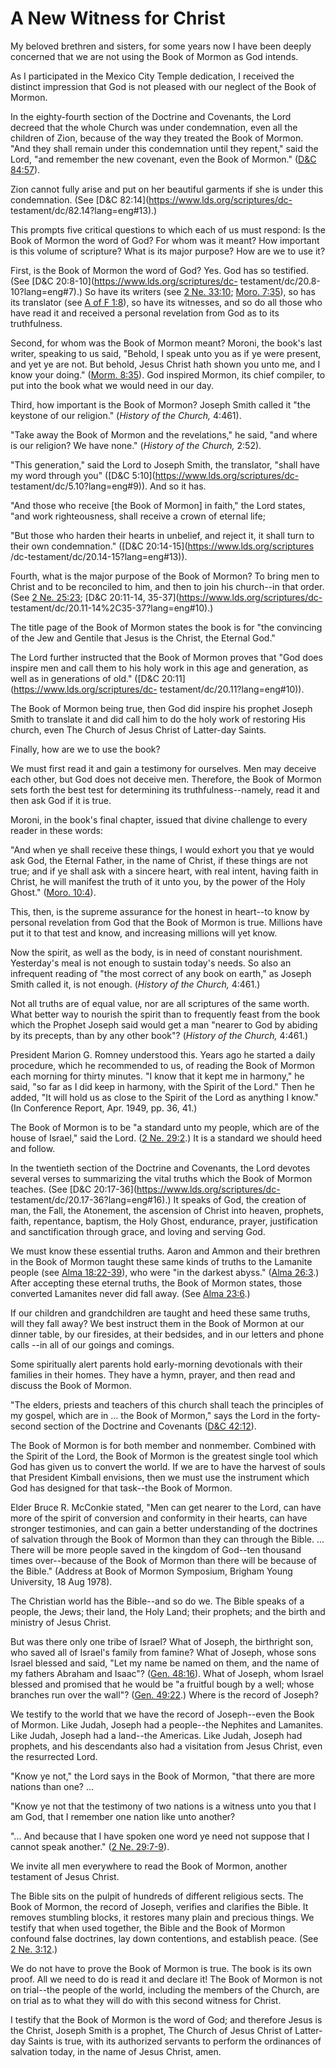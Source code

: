 # A New Witness for Christ

My beloved brethren and sisters, for some years now I have been deeply
concerned that we are not using the Book of Mormon as God intends.

As I participated in the Mexico City Temple dedication, I received the
distinct impression that God is not pleased with our neglect of the Book of
Mormon.

In the eighty-fourth section of the Doctrine and Covenants, the Lord decreed
that the whole Church was under condemnation, even all the children of Zion,
because of the way they treated the Book of Mormon. "And they shall remain
under this condemnation until they repent," said the Lord, "and remember the
new covenant, even the Book of Mormon." ([D&amp;C
84:57](https://www.lds.org/scriptures/dc-testament/dc/84.57?lang=eng#56)).

Zion cannot fully arise and put on her beautiful garments if she is under this
condemnation. (See [D&amp;C 82:14](https://www.lds.org/scriptures/dc-
testament/dc/82.14?lang=eng#13).)

This prompts five critical questions to which each of us must respond: Is the
Book of Mormon the word of God? For whom was it meant? How important is this
volume of scripture? What is its major purpose? How are we to use it?

First, is the Book of Mormon the word of God? Yes. God has so testified. (See
[D&amp;C 20:8-10](https://www.lds.org/scriptures/dc-
testament/dc/20.8-10?lang=eng#7).) So have its writers (see [2 Ne.
33:10](https://www.lds.org/scriptures/bofm/2-ne/33.10?lang=eng#9); [Moro.
7:35](https://www.lds.org/scriptures/bofm/moro/7.35?lang=eng#34)), so has its
translator (see [A of F
1:8](https://www.lds.org/scriptures/pgp/a-of-f/1.8?lang=eng#7)), so have its
witnesses, and so do all those who have read it and received a personal
revelation from God as to its truthfulness.

Second, for whom was the Book of Mormon meant? Moroni, the book's last writer,
speaking to us said, "Behold, I speak unto you as if ye were present, and yet
ye are not. But behold, Jesus Christ hath shown you unto me, and I know your
doing." ([Morm.
8:35](https://www.lds.org/scriptures/bofm/morm/8.35?lang=eng#34)). God
inspired Mormon, its chief compiler, to put into the book what we would need
in our day.

Third, how important is the Book of Mormon? Joseph Smith called it "the
keystone of our religion." (_History of the Church,_ 4:461).

"Take away the Book of Mormon and the revelations," he said, "and where is our
religion? We have none." (_History of the Church,_ 2:52).

"This generation," said the Lord to Joseph Smith, the translator, "shall have
my word through you" ([D&amp;C 5:10](https://www.lds.org/scriptures/dc-
testament/dc/5.10?lang=eng#9)). And so it has.

"And those who receive [the Book of Mormon] in faith," the Lord states, "and
work righteousness, shall receive a crown of eternal life;

"But those who harden their hearts in unbelief, and reject it, it shall turn
to their own condemnation." ([D&amp;C 20:14-15](https://www.lds.org/scriptures
/dc-testament/dc/20.14-15?lang=eng#13)).

Fourth, what is the major purpose of the Book of Mormon? To bring men to
Christ and to be reconciled to him, and then to join his church--in that
order. (See [2 Ne.
25:23](https://www.lds.org/scriptures/bofm/2-ne/25.23?lang=eng#22); [D&amp;C
20:11-14, 35-37](https://www.lds.org/scriptures/dc-
testament/dc/20.11-14%2C35-37?lang=eng#10).)

The title page of the Book of Mormon states the book is for "the convincing of
the Jew and Gentile that Jesus is the Christ, the Eternal God."

The Lord further instructed that the Book of Mormon proves that "God does
inspire men and call them to his holy work in this age and generation, as well
as in generations of old." ([D&amp;C 20:11](https://www.lds.org/scriptures/dc-
testament/dc/20.11?lang=eng#10)).

The Book of Mormon being true, then God did inspire his prophet Joseph Smith
to translate it and did call him to do the holy work of restoring His church,
even The Church of Jesus Christ of Latter-day Saints.

Finally, how are we to use the book?

We must first read it and gain a testimony for ourselves. Men may deceive each
other, but God does not deceive men. Therefore, the Book of Mormon sets forth
the best test for determining its truthfulness--namely, read it and then ask
God if it is true.

Moroni, in the book's final chapter, issued that divine challenge to every
reader in these words:

"And when ye shall receive these things, I would exhort you that ye would ask
God, the Eternal Father, in the name of Christ, if these things are not true;
and if ye shall ask with a sincere heart, with real intent, having faith in
Christ, he will manifest the truth of it unto you, by the power of the Holy
Ghost." ([Moro.
10:4](https://www.lds.org/scriptures/bofm/moro/10.4?lang=eng#3)).

This, then, is the supreme assurance for the honest in heart--to know by
personal revelation from God that the Book of Mormon is true. Millions have
put it to that test and know, and increasing millions will yet know.

Now the spirit, as well as the body, is in need of constant nourishment.
Yesterday's meal is not enough to sustain today's needs. So also an infrequent
reading of "the most correct of any book on earth," as Joseph Smith called it,
is not enough. (_History of the Church,_ 4:461.)

Not all truths are of equal value, nor are all scriptures of the same worth.
What better way to nourish the spirit than to frequently feast from the book
which the Prophet Joseph said would get a man "nearer to God by abiding by its
precepts, than by any other book"? (_History of the Church,_ 4:461.)

President Marion G. Romney understood this. Years ago he started a daily
procedure, which he recommended to us, of reading the Book of Mormon each
morning for thirty minutes. "I know that it kept me in harmony," he said, "so
far as I did keep in harmony, with the Spirit of the Lord." Then he added, "It
will hold us as close to the Spirit of the Lord as anything I know." (In
Conference Report, Apr. 1949, pp. 36, 41.)

The Book of Mormon is to be "a standard unto my people, which are of the house
of Israel," said the Lord. ([2 Ne.
29:2](https://www.lds.org/scriptures/bofm/2-ne/29.2?lang=eng#1).) It is a
standard we should heed and follow.

In the twentieth section of the Doctrine and Covenants, the Lord devotes
several verses to summarizing the vital truths which the Book of Mormon
teaches. (See [D&amp;C 20:17-36](https://www.lds.org/scriptures/dc-
testament/dc/20.17-36?lang=eng#16).) It speaks of God, the creation of man,
the Fall, the Atonement, the ascension of Christ into heaven, prophets, faith,
repentance, baptism, the Holy Ghost, endurance, prayer, justification and
sanctification through grace, and loving and serving God.

We must know these essential truths. Aaron and Ammon and their brethren in the
Book of Mormon taught these same kinds of truths to the Lamanite people (see
[Alma
18:22-39](https://www.lds.org/scriptures/bofm/alma/18.22-39?lang=eng#21)), who
were "in the darkest abyss." ([Alma
26:3](https://www.lds.org/scriptures/bofm/alma/26.3?lang=eng#2).) After
accepting these eternal truths, the Book of Mormon states, those converted
Lamanites never did fall away. (See [Alma
23:6](https://www.lds.org/scriptures/bofm/alma/23.6?lang=eng#5).)

If our children and grandchildren are taught and heed these same truths, will
they fall away? We best instruct them in the Book of Mormon at our dinner
table, by our firesides, at their bedsides, and in our letters and phone calls
--in all of our goings and comings.

Some spiritually alert parents hold early-morning devotionals with their
families in their homes. They have a hymn, prayer, and then read and discuss
the Book of Mormon.

"The elders, priests and teachers of this church shall teach the principles of
my gospel, which are in ... the Book of Mormon," says the Lord in the forty-
second section of the Doctrine and Covenants ([D&amp;C
42:12](https://www.lds.org/scriptures/dc-testament/dc/42.12?lang=eng#11)).

The Book of Mormon is for both member and nonmember. Combined with the Spirit
of the Lord, the Book of Mormon is the greatest single tool which God has
given us to convert the world. If we are to have the harvest of souls that
President Kimball envisions, then we must use the instrument which God has
designed for that task--the Book of Mormon.

Elder Bruce R. McConkie stated, "Men can get nearer to the Lord, can have more
of the spirit of conversion and conformity in their hearts, can have stronger
testimonies, and can gain a better understanding of the doctrines of salvation
through the Book of Mormon than they can through the Bible. ... There will be
more people saved in the kingdom of God--ten thousand times over--because of
the Book of Mormon than there will be because of the Bible." (Address at Book
of Mormon Symposium, Brigham Young University, 18 Aug 1978).

The Christian world has the Bible--and so do we. The Bible speaks of a people,
the Jews; their land, the Holy Land; their prophets; and the birth and
ministry of Jesus Christ.

But was there only one tribe of Israel? What of Joseph, the birthright son,
who saved all of Israel's family from famine? What of Joseph, whose sons
Israel blessed and said, "Let my name be named on them, and the name of my
fathers Abraham and Isaac"? ([Gen.
48:16](https://www.lds.org/scriptures/ot/gen/48.16?lang=eng#15)). What of
Joseph, whom Israel blessed and promised that he would be "a fruitful bough by
a well; whose branches run over the wall"? ([Gen.
49:22](https://www.lds.org/scriptures/ot/gen/49.22?lang=eng#21).) Where is the
record of Joseph?

We testify to the world that we have the record of Joseph--even the Book of
Mormon. Like Judah, Joseph had a people--the Nephites and Lamanites. Like
Judah, Joseph had a land--the Americas. Like Judah, Joseph had prophets, and
his descendants also had a visitation from Jesus Christ, even the resurrected
Lord.

"Know ye not," the Lord says in the Book of Mormon, "that there are more
nations than one? ...

"Know ye not that the testimony of two nations is a witness unto you that I am
God, that I remember one nation like unto another?

"... And because that I have spoken one word ye need not suppose that I cannot
speak another." ([2 Ne.
29:7-9](https://www.lds.org/scriptures/bofm/2-ne/29.7-9?lang=eng#6)).

We invite all men everywhere to read the Book of Mormon, another testament of
Jesus Christ.

The Bible sits on the pulpit of hundreds of different religious sects. The
Book of Mormon, the record of Joseph, verifies and clarifies the Bible. It
removes stumbling blocks, it restores many plain and precious things. We
testify that when used together, the Bible and the Book of Mormon confound
false doctrines, lay down contentions, and establish peace. (See [2 Ne.
3:12](https://www.lds.org/scriptures/bofm/2-ne/3.12?lang=eng#11).)

We do not have to prove the Book of Mormon is true. The book is its own proof.
All we need to do is read it and declare it! The Book of Mormon is not on
trial--the people of the world, including the members of the Church, are on
trial as to what they will do with this second witness for Christ.

I testify that the Book of Mormon is the word of God; and therefore Jesus is
the Christ, Joseph Smith is a prophet, The Church of Jesus Christ of Latter-
day Saints is true, with its authorized servants to perform the ordinances of
salvation today, in the name of Jesus Christ, amen.

